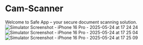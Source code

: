 # Cam-Scanner
Welcome to Safe App – your secure document scanning solution.
![Simulator Screenshot - iPhone 16 Pro - 2025-05-24 at 17 24 24](https://github.com/user-attachments/assets/d39b84b9-4bfb-4677-9977-f41ad5398142)
![Simulator Screenshot - iPhone 16 Pro - 2025-05-24 at 17 25 04](https://github.com/user-attachments/assets/de801ec5-c7de-424c-9db3-fd1db9089470)
![Simulator Screenshot - iPhone 16 Pro - 2025-05-24 at 17 25 09](https://github.com/user-attachments/assets/1e1ff856-ffec-43d6-bb7d-8e33842c8b4c)
